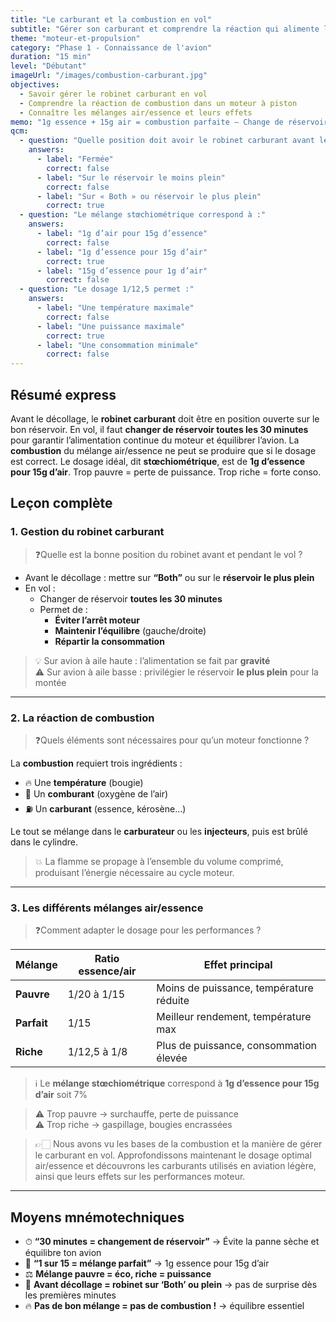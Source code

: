 ```yaml
---
title: "Le carburant et la combustion en vol"
subtitle: "Gérer son carburant et comprendre la réaction qui alimente le moteur"
theme: "moteur-et-propulsion"
category: "Phase 1 - Connaissance de l'avion"
duration: "15 min"
level: "Débutant"
imageUrl: "/images/combustion-carburant.jpg"
objectives:
  - Savoir gérer le robinet carburant en vol
  - Comprendre la réaction de combustion dans un moteur à piston
  - Connaître les mélanges air/essence et leurs effets
memo: "1g essence + 15g air = combustion parfaite – Change de réservoir toutes les 30 min !"
qcm:
  - question: "Quelle position doit avoir le robinet carburant avant le décollage ?"
    answers:
      - label: "Fermée"
        correct: false
      - label: "Sur le réservoir le moins plein"
        correct: false
      - label: "Sur « Both » ou réservoir le plus plein"
        correct: true
  - question: "Le mélange stœchiométrique correspond à :"
    answers:
      - label: "1g d’air pour 15g d’essence"
        correct: false
      - label: "1g d’essence pour 15g d’air"
        correct: true
      - label: "15g d’essence pour 1g d’air"
        correct: false
  - question: "Le dosage 1/12,5 permet :"
    answers:
      - label: "Une température maximale"
        correct: false
      - label: "Une puissance maximale"
        correct: true
      - label: "Une consommation minimale"
        correct: false
---
```


## Résumé express

Avant le décollage, le **robinet carburant** doit être en position ouverte sur le bon réservoir. En vol, il faut **changer de réservoir toutes les 30 minutes** pour garantir l’alimentation continue du moteur et équilibrer l’avion. La **combustion** du mélange air/essence ne peut se produire que si le dosage est correct. Le dosage idéal, dit **stœchiométrique**, est de **1g d’essence pour 15g d’air**. Trop pauvre = perte de puissance. Trop riche = forte conso.

## Leçon complète

### 1. Gestion du robinet carburant

> ❓Quelle est la bonne position du robinet avant et pendant le vol ?

- Avant le décollage : mettre sur **“Both”** ou sur le **réservoir le plus plein**
- En vol :
  - Changer de réservoir **toutes les 30 minutes**
  - Permet de :
    - **Éviter l’arrêt moteur**
    - **Maintenir l’équilibre** (gauche/droite)
    - **Répartir la consommation**

> 💡 Sur avion à aile haute : l’alimentation se fait par **gravité**  
> ⚠️ Sur avion à aile basse : privilégier le réservoir **le plus plein** pour la montée

---

### 2. La réaction de combustion

> ❓Quels éléments sont nécessaires pour qu’un moteur fonctionne ?

La **combustion** requiert trois ingrédients :

- 🔥 Une **température** (bougie)
- 💨 Un **comburant** (oxygène de l’air)
- ⛽ Un **carburant** (essence, kérosène…)

Le tout se mélange dans le **carburateur** ou les **injecteurs**, puis est brûlé dans le cylindre.

> 💥 La flamme se propage à l’ensemble du volume comprimé, produisant l’énergie nécessaire au cycle moteur.

---

### 3. Les différents mélanges air/essence

> ❓Comment adapter le dosage pour les performances ?

| Mélange     | Ratio essence/air | Effet principal                         |
| ----------- | ----------------- | --------------------------------------- |
| **Pauvre**  | 1/20 à 1/15       | Moins de puissance, température réduite |
| **Parfait** | 1/15              | Meilleur rendement, température max     |
| **Riche**   | 1/12,5 à 1/8      | Plus de puissance, consommation élevée  |

> ℹ️ Le **mélange stœchiométrique** correspond à **1g d’essence pour 15g d’air** soit 7%

> ⚠️ Trop pauvre → surchauffe, perte de puissance  
> ⚠️ Trop riche → gaspillage, bougies encrassées

> 👉🏻 Nous avons vu les bases de la combustion et la manière de gérer le carburant en vol. Approfondissons maintenant le dosage optimal air/essence et découvrons les carburants utilisés en aviation légère, ainsi que leurs effets sur les performances moteur.

---

## Moyens mnémotechniques

- ⏱ **“30 minutes = changement de réservoir”** → Évite la panne sèche et équilibre ton avion
- 🧠 **“1 sur 15 = mélange parfait”** → 1g essence pour 15g d’air
- ⚖️ **Mélange pauvre = éco, riche = puissance**
- 🔁 **Avant décollage = robinet sur ‘Both’ ou plein** → pas de surprise dès les premières minutes
- 🔥 **Pas de bon mélange = pas de combustion !** → équilibre essentiel
